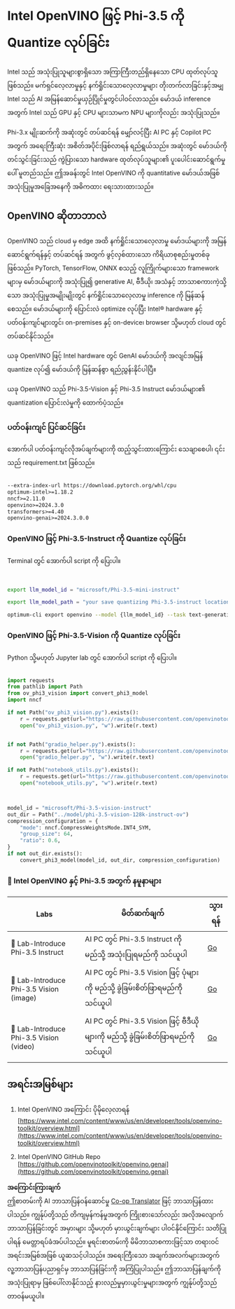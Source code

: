 <!--
CO_OP_TRANSLATOR_METADATA:
{
  "original_hash": "3139a6a82f357a9f90f1fe51c4caf65a",
  "translation_date": "2025-07-16T22:04:55+00:00",
  "source_file": "md/01.Introduction/04/UsingIntelOpenVINOQuantifyingPhi.md",
  "language_code": "my"
}
-->
# **Intel OpenVINO ဖြင့် Phi-3.5 ကို Quantize လုပ်ခြင်း**

Intel သည် အသုံးပြုသူများစွာရှိသော အကြာကြီးတည်ရှိနေသော CPU ထုတ်လုပ်သူဖြစ်သည်။ မက်ရှင်လေ့လာမှုနှင့် နက်ရှိုင်းသောလေ့လာမှုများ တိုးတက်လာခြင်းနှင့်အမျှ Intel သည် AI အမြန်ဆောင်မှုယှဉ်ပြိုင်မှုတွင်ပါဝင်လာသည်။ မော်ဒယ် inference အတွက် Intel သည် GPU နှင့် CPU များသာမက NPU များကိုလည်း အသုံးပြုသည်။

Phi-3.x မျိုးဆက်ကို အဆုံးတွင် တပ်ဆင်ရန် မျှော်လင့်ပြီး AI PC နှင့် Copilot PC အတွက် အရေးကြီးဆုံး အစိတ်အပိုင်းဖြစ်လာရန် ရည်ရွယ်သည်။ အဆုံးတွင် မော်ဒယ်ကို တင်သွင်းခြင်းသည် ကွဲပြားသော hardware ထုတ်လုပ်သူများ၏ ပူးပေါင်းဆောင်ရွက်မှုပေါ် မူတည်သည်။ ဤအခန်းတွင် Intel OpenVINO ကို quantitative မော်ဒယ်အဖြစ် အသုံးပြုမှုအခြေအနေကို အဓိကထား ရေးသားထားသည်။

## **OpenVINO ဆိုတာဘာလဲ**

OpenVINO သည် cloud မှ edge အထိ နက်ရှိုင်းသောလေ့လာမှု မော်ဒယ်များကို အမြန်ဆောင်ရွက်ရန်နှင့် တပ်ဆင်ရန် အတွက် ဖွင့်လှစ်ထားသော ကိရိယာစုစည်းမှုတစ်ခုဖြစ်သည်။ PyTorch, TensorFlow, ONNX စသည့် လူကြိုက်များသော framework များမှ မော်ဒယ်များကို အသုံးပြု၍ generative AI, ဗီဒီယို၊ အသံနှင့် ဘာသာစကားကဲ့သို့သော အသုံးပြုမှုအမျိုးမျိုးတွင် နက်ရှိုင်းသောလေ့လာမှု inference ကို မြန်ဆန်စေသည်။ မော်ဒယ်များကို ပြောင်းလဲ optimize လုပ်ပြီး Intel® hardware နှင့် ပတ်ဝန်းကျင်များတွင်၊ on-premises နှင့် on-device၊ browser သို့မဟုတ် cloud တွင် တပ်ဆင်နိုင်သည်။

ယခု OpenVINO ဖြင့် Intel hardware တွင် GenAI မော်ဒယ်ကို အလျင်အမြန် quantize လုပ်၍ မော်ဒယ်ကို မြန်ဆန်စွာ ရည်ညွှန်းနိုင်ပါပြီ။

ယခု OpenVINO သည် Phi-3.5-Vision နှင့် Phi-3.5 Instruct မော်ဒယ်များ၏ quantization ပြောင်းလဲမှုကို ထောက်ပံ့သည်။

### **ပတ်ဝန်းကျင် ပြင်ဆင်ခြင်း**

အောက်ပါ ပတ်ဝန်းကျင်လိုအပ်ချက်များကို ထည့်သွင်းထားကြောင်း သေချာစေပါ၊ ၎င်းသည် requirement.txt ဖြစ်သည်။

```txt

--extra-index-url https://download.pytorch.org/whl/cpu
optimum-intel>=1.18.2
nncf>=2.11.0
openvino>=2024.3.0
transformers>=4.40
openvino-genai>=2024.3.0.0

```

### **OpenVINO ဖြင့် Phi-3.5-Instruct ကို Quantize လုပ်ခြင်း**

Terminal တွင် အောက်ပါ script ကို ပြေးပါ။

```bash


export llm_model_id = "microsoft/Phi-3.5-mini-instruct"

export llm_model_path = "your save quantizing Phi-3.5-instruct location"

optimum-cli export openvino --model {llm_model_id} --task text-generation-with-past --weight-format int4 --group-size 128 --ratio 0.6  --sym  --trust-remote-code {llm_model_path}


```

### **OpenVINO ဖြင့် Phi-3.5-Vision ကို Quantize လုပ်ခြင်း**

Python သို့မဟုတ် Jupyter lab တွင် အောက်ပါ script ကို ပြေးပါ။

```python

import requests
from pathlib import Path
from ov_phi3_vision import convert_phi3_model
import nncf

if not Path("ov_phi3_vision.py").exists():
    r = requests.get(url="https://raw.githubusercontent.com/openvinotoolkit/openvino_notebooks/latest/notebooks/phi-3-vision/ov_phi3_vision.py")
    open("ov_phi3_vision.py", "w").write(r.text)


if not Path("gradio_helper.py").exists():
    r = requests.get(url="https://raw.githubusercontent.com/openvinotoolkit/openvino_notebooks/latest/notebooks/phi-3-vision/gradio_helper.py")
    open("gradio_helper.py", "w").write(r.text)

if not Path("notebook_utils.py").exists():
    r = requests.get(url="https://raw.githubusercontent.com/openvinotoolkit/openvino_notebooks/latest/utils/notebook_utils.py")
    open("notebook_utils.py", "w").write(r.text)



model_id = "microsoft/Phi-3.5-vision-instruct"
out_dir = Path("../model/phi-3.5-vision-128k-instruct-ov")
compression_configuration = {
    "mode": nncf.CompressWeightsMode.INT4_SYM,
    "group_size": 64,
    "ratio": 0.6,
}
if not out_dir.exists():
    convert_phi3_model(model_id, out_dir, compression_configuration)

```

### **🤖 Intel OpenVINO နှင့် Phi-3.5 အတွက် နမူနာများ**

| Labs    | မိတ်ဆက်ချက် | သွားရန် |
| -------- | ------- |  ------- |
| 🚀 Lab-Introduce Phi-3.5 Instruct  | AI PC တွင် Phi-3.5 Instruct ကို မည်သို့ အသုံးပြုရမည်ကို သင်ယူပါ    |  [Go](../../../../../code/09.UpdateSamples/Aug/intel-phi35-instruct-zh.ipynb)    |
| 🚀 Lab-Introduce Phi-3.5 Vision (image) | AI PC တွင် Phi-3.5 Vision ဖြင့် ပုံများကို မည်သို့ ခွဲခြမ်းစိတ်ဖြာရမည်ကို သင်ယူပါ      |  [Go](../../../../../code/09.UpdateSamples/Aug/intel-phi35-vision-img.ipynb)    |
| 🚀 Lab-Introduce Phi-3.5 Vision (video)   | AI PC တွင် Phi-3.5 Vision ဖြင့် ဗီဒီယိုများကို မည်သို့ ခွဲခြမ်းစိတ်ဖြာရမည်ကို သင်ယူပါ    |  [Go](../../../../../code/09.UpdateSamples/Aug/intel-phi35-vision-video.ipynb)    |

## **အရင်းအမြစ်များ**

1. Intel OpenVINO အကြောင်း ပိုမိုလေ့လာရန် [https://www.intel.com/content/www/us/en/developer/tools/openvino-toolkit/overview.html](https://www.intel.com/content/www/us/en/developer/tools/openvino-toolkit/overview.html)

2. Intel OpenVINO GitHub Repo [https://github.com/openvinotoolkit/openvino.genai](https://github.com/openvinotoolkit/openvino.genai)

**အကြောင်းကြားချက်**  
ဤစာတမ်းကို AI ဘာသာပြန်ဝန်ဆောင်မှု [Co-op Translator](https://github.com/Azure/co-op-translator) ဖြင့် ဘာသာပြန်ထားပါသည်။ ကျွန်ုပ်တို့သည် တိကျမှန်ကန်မှုအတွက် ကြိုးစားသော်လည်း အလိုအလျောက် ဘာသာပြန်ခြင်းတွင် အမှားများ သို့မဟုတ် မှားယွင်းချက်များ ပါဝင်နိုင်ကြောင်း သတိပြုပါရန် မေတ္တာရပ်ခံအပ်ပါသည်။ မူရင်းစာတမ်းကို မိမိဘာသာစကားဖြင့်သာ တရားဝင်အရင်းအမြစ်အဖြစ် ယူဆသင့်ပါသည်။ အရေးကြီးသော အချက်အလက်များအတွက် လူ့ဘာသာပြန်ပညာရှင်မှ ဘာသာပြန်ခြင်းကို အကြံပြုပါသည်။ ဤဘာသာပြန်ချက်ကို အသုံးပြုရာမှ ဖြစ်ပေါ်လာနိုင်သည့် နားလည်မှုမှားယွင်းမှုများအတွက် ကျွန်ုပ်တို့သည် တာဝန်မယူပါ။